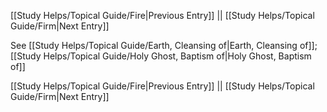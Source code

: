 [[Study Helps/Topical Guide/Fire|Previous Entry]]  ||  [[Study Helps/Topical Guide/Firm|Next Entry]]

 See [[Study Helps/Topical Guide/Earth, Cleansing of|Earth, Cleansing of]]; [[Study Helps/Topical Guide/Holy Ghost, Baptism of|Holy Ghost, Baptism of]]

[[Study Helps/Topical Guide/Fire|Previous Entry]]  ||  [[Study Helps/Topical Guide/Firm|Next Entry]]